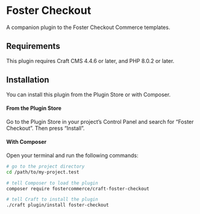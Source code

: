 # Foster Checkout

A companion plugin to the Foster Checkout Commerce templates.

## Requirements

This plugin requires Craft CMS 4.4.6 or later, and PHP 8.0.2 or later.

## Installation

You can install this plugin from the Plugin Store or with Composer.

#### From the Plugin Store

Go to the Plugin Store in your project’s Control Panel and search for “Foster Checkout”. Then press “Install”.

#### With Composer

Open your terminal and run the following commands:

```bash
# go to the project directory
cd /path/to/my-project.test

# tell Composer to load the plugin
composer require fostercommerce/craft-foster-checkout

# tell Craft to install the plugin
./craft plugin/install foster-checkout
```
